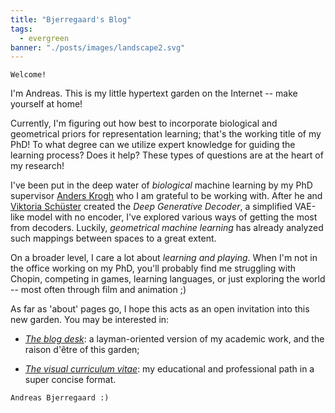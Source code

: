 ```yaml
---
title: "Bjerregaard's Blog"
tags:
  - evergreen
banner: "./posts/images/landscape2.svg"
---
```


```poetry
Welcome!
```

I'm Andreas. This is my little hypertext garden on the Internet -- make yourself at home!

Currently, I'm figuring out how best to incorporate biological and geometrical priors for representation learning; that's the working title of my PhD! To what degree can we utilize expert knowledge for guiding the learning process? Does it help? These types of questions are at the heart of my research! 


I've been put in the deep water of *biological* machine learning by my PhD supervisor <a href="https://scholar.google.com/citations?user=-vGMjmwAAAAJ" target="_blank">Anders Krogh</a> who I am grateful to be working with. After he and <a href="https://viktoriaschuster.github.io/website/" target="_blank">Viktoria Schüster</a> created the *Deep Generative Decoder*, a simplified VAE-like model with no encoder, I've explored various ways of getting the most from decoders. Luckily, *geometrical machine learning* has already analyzed such mappings between spaces to a great extent.

On a broader level, I care a lot about *learning and playing*. When I'm not in the office working on my PhD, you'll probably find me struggling with Chopin, competing in games, learning languages, or just exploring the world -- most often through film and animation ;)

As far as 'about' pages go, I hope this acts as an open invitation into this new garden. You may be interested in:

- [*The blog desk*](/posts/): a layman-oriented version of my academic work, and the raison d'être of this garden;
<!-- - [*The bookshelf on the far wall*](/books): books that are in some state of read, being read, or to be read; -->
- <a href="https://yhsure.github.io/" target="_blank" rel="noopener noreferrer">*The visual curriculum vitae*</a>: my educational and professional path in a super concise format.

```poetry
Andreas Bjerregaard :)
```
